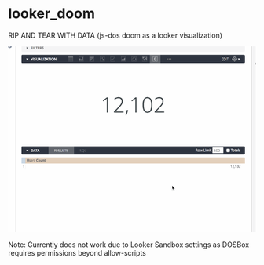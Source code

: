 # looker_doom
RIP AND TEAR WITH DATA (js-dos doom as a looker visualization)

![DOOM](doom.gif)

Note: Currently does not work due to Looker Sandbox settings as DOSBox requires permissions beyond allow-scripts
